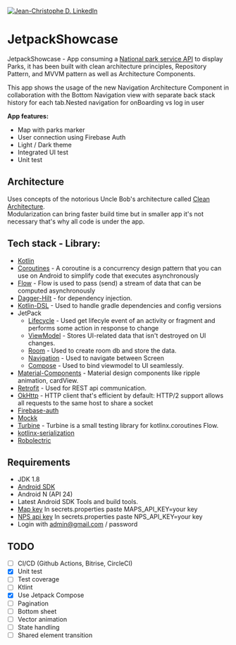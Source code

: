 [![Jean-Christophe D. LinkedIn](https://img.shields.io/badge/Jean--christophe-LinkedIn-blue)](https://www.linkedin.com/in/jean-christophe-decary/)

# JetpackShowcase
JetpackShowcase - App consuming a [National park service API](https://www.nps.gov/subjects/developer/get-started.htm) to display Parks, it has been built with clean architecture principles, Repository Pattern, and MVVM pattern as well as Architecture Components.

This app shows the usage of the new Navigation Architecture Component in collaboration with the Bottom Navigation view with separate back stack history for each tab.Nested navigation for onBoarding vs log in user


**App features:**

- Map with parks marker
- User connection using Firebase Auth
- Light / Dark theme
- Integrated UI test
- Unit test


## Architecture
Uses concepts of the notorious Uncle Bob's architecture called [Clean Architecture](https://blog.cleancoder.com/uncle-bob/2012/08/13/the-clean-architecture.html).</br> Modularization can bring faster build time but in smaller app it's not necessary that's why all code is under the app.

## Tech stack - Library:

- [Kotlin](https://kotlinlang.org/)
- [Coroutines](https://github.com/Kotlin/kotlinx.coroutines) - A coroutine is a concurrency design pattern that you can use on Android to simplify code that executes asynchronously
- [Flow](https://kotlin.github.io/kotlinx.coroutines/kotlinx-coroutines-core/kotlinx.coroutines.flow/) - Flow is used to pass (send) a stream of data that can be computed asynchronously
- [Dagger-Hilt](https://developer.android.com/training/dependency-injection/hilt-android) - for dependency injection.
- [Kotlin-DSL](https://docs.gradle.org/current/userguide/kotlin_dsl.html) - Used to handle gradle dependencies and config versions
- JetPack
    - [Lifecycle](https://developer.android.com/jetpack/androidx/releases/lifecycle) - Used get lifecyle event of an activity or fragment and performs some action in response to change
    - [ViewModel](https://developer.android.com/topic/libraries/architecture/viewmodel) - Stores UI-related data that isn't destroyed on UI changes.
    - [Room](https://developer.android.com/topic/libraries/architecture/room) - Used to create room db and store the data.
    - [Navigation](https://developer.android.com/guide/navigation/navigation-getting-started) - Used to navigate between Screen
    - [Compose](https://developer.android.com/develop/ui/compose/documentation) - Used to bind viewmodel to UI seamlessly.
- [Material-Components](https://github.com/material-components/material-components-android) - Material design components like ripple animation, cardView.
- [Retrofit](https://github.com/square/retrofit) - Used for REST api communication.
- [OkHttp](http://square.github.io/okhttp/) - HTTP client that's efficient by default: HTTP/2 support allows all requests to the same host to share a socket
- [Firebase-auth](https://firebase.google.com/docs/auth?hl=fr)
- [Mockk](https://mockk.io/)
- [Turbine](https://github.com/cashapp/turbine) - Turbine is a small testing library for kotlinx.coroutines Flow.
- [kotlinx-serialization](https://kotlinlang.org/api/kotlinx.serialization/kotlinx-serialization-json/)
- [Robolectric](https://robolectric.org/)

## Requirements

* JDK 1.8
* [Android SDK](https://developer.android.com/studio/index.html)
* Android N (API 24)
* Latest Android SDK Tools and build tools.
* [Map key](https://developers.google.com/maps/documentation/embed/get-api-key?hl=fr#create-api-keys) In secrets.properties paste MAPS_API_KEY=your key
* [NPS api key](https://www.nps.gov/subjects/developer/get-started.htm) In secrets.properties paste NPS_API_KEY=your key
* Login with admin@gmail.com / password

## TODO
- [ ] CI/CD (Github Actions, Bitrise, CircleCI)
- [X] Unit test
- [ ] Test coverage
- [ ] Ktlint
- [X] Use Jetpack Compose
- [ ] Pagination
- [ ] Bottom sheet
- [ ] Vector animation
- [ ] State handling
- [ ] Shared element transition